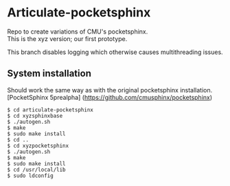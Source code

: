 # Articulate-pocketsphinx
Repo to create variations of CMU's pocketsphinx.  
This is the xyz version; our first prototype.  

This branch disables logging which otherwise causes multithreading issues.  


## System installation  
Should work the same way as with the original pocketsphinx installation.  
[PocketSphinx 5prealpha] (https://github.com/cmusphinx/pocketsphinx)  
  

```
$ cd articulate-pocketsphinx
$ cd xyzsphinxbase
$ ./autogen.sh
$ make  
$ sudo make install
$ cd ..
$ cd xyzpocketsphinx
$ ./autogen.sh
$ make  
$ sudo make install  
$ cd /usr/local/lib 
$ sudo ldconfig  

```



